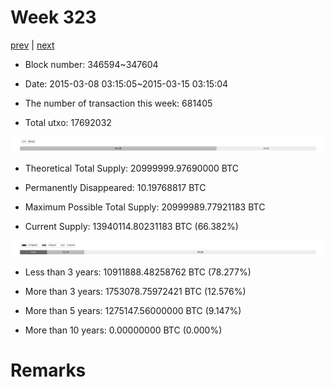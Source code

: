 # Week 323

[prev](week0322.md) | [next](week0324.md)

- Block number: 346594~347604

- Date: 2015-03-08 03:15:05~2015-03-15 03:15:04

- The number of transaction this week: 681405

- Total utxo: 17692032

![](../images/mined_week0323.png)

- Theoretical Total Supply: 20999999.97690000 BTC

- Permanently Disappeared: 10.19768817 BTC

- Maximum Possible Total Supply: 20999989.77921183 BTC

- Current Supply: 13940114.80231183 BTC (66.382%)

![](../images/year_week0323.png)


- Less than 3 years: 10911888.48258762 BTC (78.277%)

- More than 3 years: 1753078.75972421 BTC (12.576%)

- More than 5 years: 1275147.56000000 BTC (9.147%)

- More than 10 years: 0.00000000 BTC (0.000%)

# Remarks

